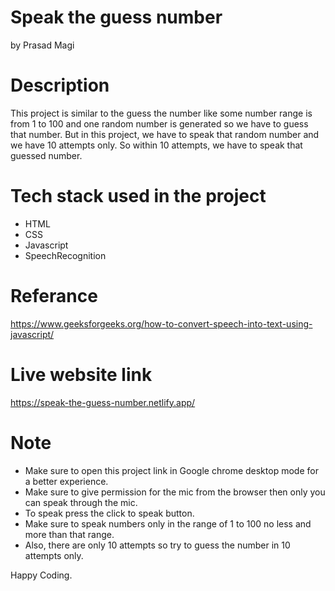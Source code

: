 
# Speak the guess number 
 by Prasad Magi
 
# Description
 
 This project is similar to the guess the number like some number range is from 1 to 100 and one random number is generated so we have to guess that number.
 But in this project, we have to speak that random number and we have 10 attempts only. So within 10 attempts, we have to speak that guessed number.
 
# Tech stack used in the project
 
 * HTML
 * CSS
 * Javascript
 * SpeechRecognition

# Referance

https://www.geeksforgeeks.org/how-to-convert-speech-into-text-using-javascript/

# Live website link

https://speak-the-guess-number.netlify.app/

# Note
* Make sure to open this project link in Google chrome desktop mode for a better experience.
* Make sure to give permission for the mic from the browser then only you can speak through the mic.
* To speak press the click to speak button.
* Make sure to speak numbers only in the range of 1 to 100 no less and more than that range.
* Also, there are only 10 attempts so try to guess the number in 10 attempts only.

Happy Coding.
 
 
